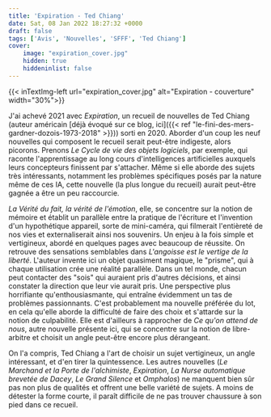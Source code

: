 ```yaml
---
title: 'Expiration - Ted Chiang'
date: Sat, 08 Jan 2022 18:27:32 +0000
draft: false
tags: ['Avis', 'Nouvelles', 'SFFF', 'Ted Chiang']
cover: 
    image: "expiration_cover.jpg"
    hidden: true
    hiddeninlist: false
---
```


{{< inTextImg-left url="expiration_cover.jpg" alt="Expiration - couverture" width="30%">}} 

J'ai achevé 2021 avec _Expiration_, un recueil de nouvelles de Ted Chiang (auteur américain [déjà évoqué sur ce blog, ici]({{< ref "le-fini-des-mers-gardner-dozois-1973-2018" >}})) sorti en 2020. Aborder d'un coup les neuf nouvelles qui composent le recueil serait peut-être indigeste, alors picorons. Prenons _Le Cycle de vie des objets logiciels_, par exemple, qui raconte l'apprentissage au long cours d'intelligences artificielles auxquels leurs concepteurs finissent par s'attacher. Même si elle aborde des sujets très intéressants, notamment les problèmes spécifiques posés par la nature même de ces IA, cette nouvelle (la plus longue du recueil) aurait peut-être gagnée a être un peu raccourcie.

_La Vérité du fait, la vérité de l'émotion_, elle, se concentre sur la notion de mémoire et établit un parallèle entre la pratique de l'écriture et l'invention d'un hypothétique appareil, sorte de mini-caméra, qui filmerait l'entièreté de nos vies et externaliserait ainsi nos souvenirs. Un enjeu à la fois simple et vertigineux, abordé en quelques pages avec beaucoup de réussite. On retrouve des sensations semblables dans _L'angoisse est le vertige de la liberté_. L'auteur invente ici un objet quasiment magique, le "prisme", qui à chaque utilisation crée une réalité parallèle. Dans un tel monde, chacun peut contacter des "sois" qui auraient pris d'autres décisions, et ainsi constater la direction que leur vie aurait pris. Une perspective plus horrifiante qu'enthousiasmante, qui entraîne évidemment un tas de problèmes passionnants. C'est probablement ma nouvelle préférée du lot, en cela qu'elle aborde la difficulté de faire des choix et s'attarde sur la notion de culpabilité. Elle est d'ailleurs à rapprocher de _Ce qu'on attend de nous_, autre nouvelle présente ici, qui se concentre sur la notion de libre-arbitre et choisit un angle peut-être encore plus dérangeant.

On l'a compris, Ted Chiang a l'art de choisir un sujet vertigineux, un angle intéressant, et d'en tirer la quintessence. Les autres nouvelles (_Le Marchand et la Porte de l'alchimiste_, _Expiration_, _La Nurse automatique brevetée de Dacey_, _Le Grand Silence_ et _Omphalos_) ne manquent bien sûr pas non plus de qualités et offrent une belle variété de sujets. A moins de détester la forme courte, il paraît difficile de ne pas trouver chaussure à son pied dans ce recueil.
